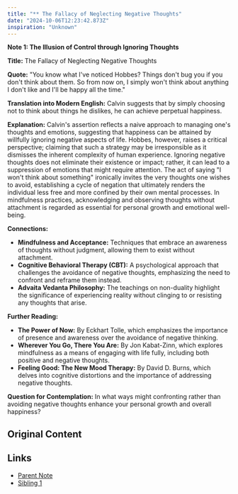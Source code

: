 ```yaml
---
title: "** The Fallacy of Neglecting Negative Thoughts"
date: "2024-10-06T12:23:42.873Z"
inspiration: "Unknown"
---
```



**Note 1: The Illusion of Control through Ignoring Thoughts**

**Title:** The Fallacy of Neglecting Negative Thoughts

**Quote:** "You know what I've noticed Hobbes? Things don't bug you if you don't think about them. So from now on, I simply won't think about anything I don't like and I'll be happy all the time."

**Translation into Modern English:** Calvin suggests that by simply choosing not to think about things he dislikes, he can achieve perpetual happiness.

**Explanation:** Calvin's assertion reflects a naive approach to managing one's thoughts and emotions, suggesting that happiness can be attained by willfully ignoring negative aspects of life. Hobbes, however, raises a critical perspective; claiming that such a strategy may be irresponsible as it dismisses the inherent complexity of human experience. Ignoring negative thoughts does not eliminate their existence or impact; rather, it can lead to a suppression of emotions that might require attention. The act of saying "I won't think about something" ironically invites the very thoughts one wishes to avoid, establishing a cycle of negation that ultimately renders the individual less free and more confined by their own mental processes. In mindfulness practices, acknowledging and observing thoughts without attachment is regarded as essential for personal growth and emotional well-being.

**Connections:**
- **Mindfulness and Acceptance:** Techniques that embrace an awareness of thoughts without judgment, allowing them to exist without attachment.
- **Cognitive Behavioral Therapy (CBT):** A psychological approach that challenges the avoidance of negative thoughts, emphasizing the need to confront and reframe them instead.
- **Advaita Vedanta Philosophy:** The teachings on non-duality highlight the significance of experiencing reality without clinging to or resisting any thoughts that arise.

**Further Reading:**
- **The Power of Now:** By Eckhart Tolle, which emphasizes the importance of presence and awareness over the avoidance of negative thinking.
- **Wherever You Go, There You Are:** By Jon Kabat-Zinn, which explores mindfulness as a means of engaging with life fully, including both positive and negative thoughts.
- **Feeling Good: The New Mood Therapy:** By David D. Burns, which delves into cognitive distortions and the importance of addressing negative thoughts.

**Question for Contemplation:** In what ways might confronting rather than avoiding negative thoughts enhance your personal growth and overall happiness?

## Original Content



## Links

- [Parent Note](/parent-note.md)
- [Sibling 1](/zettel1.md)
